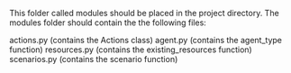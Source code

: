 This folder called modules should be placed in the project directory. The modules folder should contain the the following files:

actions.py (contains the Actions class)
agent.py (contains the agent_type function)
resources.py (contains the existing_resources function)
scenarios.py (contains the scenario function)

